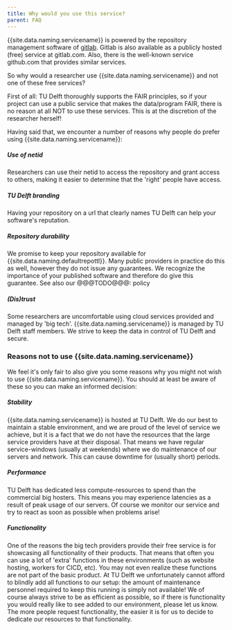 ```yaml
---
title: Why would you use this service?
parent: FAQ
---
```

{{site.data.naming.servicename}} is powered by the repository management software of [gitlab](https://about.gitlab.com). Gitlab is also available as a publicly hosted (free) service at gitlab.com. Also, there is the well-known service github.com that provides similar services.

So why would a researcher use {{site.data.naming.servicename}} and not one of these free services?

First of all: TU Delft thoroughly supports the FAIR principles, so if your project can use a public service that makes the data/program FAIR, there is no reason at all NOT to use these services. This is at the discretion of the researcher herself!

Having said that, we encounter a number of reasons why people do prefer using {{site.data.naming.servicename}}:


##### Use of netid

Researchers can use their netid to access the repository and grant access to others, making it easier to determine that the 'right' people have access.

##### TU Delft branding

Having your repository on a url that clearly names TU Delft can help your software's reputation.

##### Repository durability

We promise to keep your repository available for {{site.data.naming.defaultrepottl}}. Many public providers in practice do this as well, however they do not issue any guarantees. We recognize the importance of your published software and therefore do give this guarantee. See also our @@@TODO@@@: policy

##### (Dis)trust

Some researchers are uncomfortable using cloud services provided and managed by 'big tech'. {{site.data.naming.servicename}} is managed by TU Delft staff members. We strive to keep the data in control of TU Delft and secure. 

### Reasons not to use {{site.data.naming.servicename}}

We feel it's only fair to also give you some reasons why you might not wish to use {{site.data.naming.servicename}}. You should at least be aware of these so you can make an informed decision:

##### Stability

{{site.data.naming.servicename}} is hosted at TU Delft. We do our best to maintain a stable environment, and we are proud of the level of service we achieve, but it is a fact that we do not have the resources that the large service providers have at their disposal. That means we have regular service-windows (usually at weekends) where we do maintenance of our servers and network. This can cause downtime for (usually short) periods.


##### Performance

TU Delft has dedicated less compute-resources to spend than the commercial big hosters. This means you may experience latencies as a result of peak usage of our servers. Of course we monitor our service and try to react as soon as possible when problems arise!

##### Functionality

One of the reasons the big tech providers provide their free service is for showcasing all functionality of their products. That means that often you can use a lot of 'extra' functions in these environments (such as website hosting, workers for CICD, etc). You may not even realize these functions are not part of the basic product. At TU Delft we unfortunately cannot afford to blindly add all functions to our setup: the amount of maintenance personnel required to keep this running is simply not available! We of course always strive to be as efficient as possible, so if there is functionality you would really like to see added to our environment, please let us know. The more people request functionality, the easier it is for us to decide to dedicate our resources to that functionality.